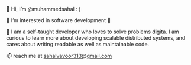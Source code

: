 
👋 Hi, I’m @muhammedsahal : )

👀 I’m interested in software development 🥳

🌱 I am a self-taught developer who loves to solve problems digita. I am curious to learn more 
 about developing scalable distributed systems, and cares about writing readable as well as 
 maintainable code. 
 
📫 reach me at sahalvavoor313@gmail.com
